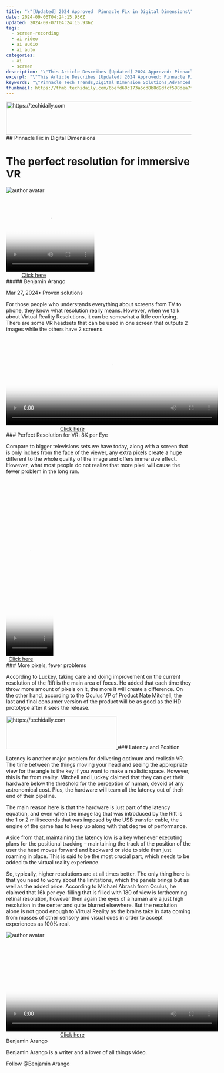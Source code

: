 ```yaml
---
title: "\"[Updated] 2024 Approved  Pinnacle Fix in Digital Dimensions\""
date: 2024-09-06T04:24:15.936Z
updated: 2024-09-07T04:24:15.936Z
tags: 
  - screen-recording
  - ai video
  - ai audio
  - ai auto
categories: 
  - ai
  - screen
description: "\"This Article Describes [Updated] 2024 Approved: Pinnacle Fix in Digital Dimensions\""
excerpt: "\"This Article Describes [Updated] 2024 Approved: Pinnacle Fix in Digital Dimensions\""
keywords: "\"Pinnacle Tech Trends,Digital Dimension Solutions,Advanced Tech Enhancements,Innovative Fixes, Digital Age,Edge Computing Improvements,Digital Realms Optimized,Next-Gen IT Fixes\""
thumbnail: https://thmb.techidaily.com/6befd60c173a5cd8b8d9dfcf598dea7f7e1558ad2a50419820d4a5c540b52039.jpg
---
```


<!-- affiliate ads begin -->
<a href="https://ephamedtechinc.pxf.io/c/5597632/2130531/26400" target="_top" id="2130531">
  <img src="//a.impactradius-go.com/display-ad/26400-2130531" border="0" alt="https://techidaily.com" width="728" height="90"/>
</a>
<img height="0" width="0" src="https://ephamedtechinc.pxf.io/i/5597632/2130531/26400" style="position:absolute;visibility:hidden;" border="0" />
<!-- affiliate ads end -->
## Pinnacle Fix in Digital Dimensions

# The perfect resolution for immersive VR

![author avatar](https://images.wondershare.com/filmora/article-images/benjamin-arango-author.jpg)

<!-- affiliate ads begin -->
<span id="1912746">
					<video width="240" height="200" style="cursor:pointer"
           poster="//a.impactradius-go.com/display-clicktoplayimage/1912746.png"
           onclick="if(!this.playClicked){this.play();this.setAttribute('controls',true);this.playClicked=true;}">
	   <source src="//a.impactradius-go.com/display-ad/20231-1912746">
	   <img src="//a.impactradius-go.com/display-clicktoplayimage/1912746.png" style="border: none; height: 100%; width: 100%; object-fit: contain">
	</video>
	<div style="width:150px;text-align:center"><a href="javascript:window.open(decodeURIComponent('https%3A%2F%2Fmindmanager.sjv.io%2Fc%2F5597632%2F1912746%2F20231'), '_blank');void(0);">Click here</a></div>
</span>
<img height="0" width="0" src="https://imp.pxf.io/i/5597632/1912746/20231" style="position:absolute;visibility:hidden;" border="0" />
<!-- affiliate ads end -->
##### Benjamin Arango

 Mar 27, 2024• Proven solutions

 For those people who understands everything about screens from TV to phone, they know what resolution really means. However, when we talk about Virtual Reality Resolutions, it can be somewhat a little confusing. There are some VR headsets that can be used in one screen that outputs 2 images while the others have 2 screens.

<!-- affiliate ads begin -->
<span id="1983551">
					<video width="576" height="240" style="cursor:pointer"
           poster="//a.impactradius-go.com/display-clicktoplayimage/1983551.png"
           onclick="if(!this.playClicked){this.play();this.setAttribute('controls',true);this.playClicked=true;}">
	   <source src="//a.impactradius-go.com/display-ad/22993-1983551">
	   <img src="//a.impactradius-go.com/display-clicktoplayimage/1983551.png" style="border: none; height: 100%; width: 100%; object-fit: contain">
	</video>
	<div style="width:360px;text-align:center"><a href="javascript:window.open(decodeURIComponent('https%3A%2F%2Fhomestyler.sjv.io%2Fc%2F5597632%2F1983551%2F22993'), '_blank');void(0);">Click here</a></div>
</span>
<img height="0" width="0" src="https://imp.pxf.io/i/5597632/1983551/22993" style="position:absolute;visibility:hidden;" border="0" />
<!-- affiliate ads end -->
### Perfect Resolution for VR: 8K per Eye

 Compare to bigger televisions sets we have today, along with a screen that is only inches from the face of the viewer, any extra pixels create a huge different to the whole quality of the image and offers immersive effect. However, what most people do not realize that more pixel will cause the fewer problem in the long run.

<!-- affiliate ads begin -->
<span id="1975658">
					<video width="128" height="480" style="cursor:pointer"
           poster="//a.impactradius-go.com/display-clicktoplayimage/1975658.png"
           onclick="if(!this.playClicked){this.play();this.setAttribute('controls',true);this.playClicked=true;}">
	   <source src="//a.impactradius-go.com/display-ad/22993-1975658">
	   <img src="//a.impactradius-go.com/display-clicktoplayimage/1975658.png" style="border: none; height: 100%; width: 100%; object-fit: contain">
	</video>
	<div style="width:80px;text-align:center"><a href="javascript:window.open(decodeURIComponent('https%3A%2F%2Fhomestyler.sjv.io%2Fc%2F5597632%2F1975658%2F22993'), '_blank');void(0);">Click here</a></div>
</span>
<img height="0" width="0" src="https://imp.pxf.io/i/5597632/1975658/22993" style="position:absolute;visibility:hidden;" border="0" />
<!-- affiliate ads end -->
### More pixels, fewer problems

 According to Luckey, taking care and doing improvement on the current resolution of the Rift is the main area of focus. He added that each time they throw more amount of pixels on it, the more it will create a difference. On the other hand, according to the Oculus VP of Product Nate Mitchell, the last and final consumer version of the product will be as good as the HD prototype after it sees the release.

<!-- affiliate ads begin -->
<a href="https://united.elfm.net/c/5597632/2139557/4704" target="_top" id="2139557">
  <img src="//a.impactradius-go.com/display-ad/4704-2139557" border="0" alt="https://techidaily.com" width="300" height="90"/>
</a>
<img height="0" width="0" src="https://united.elfm.net/i/5597632/2139557/4704" style="position:absolute;visibility:hidden;" border="0" />
<!-- affiliate ads end -->
### Latency and Position

 Latency is another major problem for delivering optimum and realistic VR. The time between the things moving your head and seeing the appropriate view for the angle is the key if you want to make a realistic space. However, this is far from reality. Mitchell and Luckey claimed that they can get their hardware below the threshold for the perception of human, devoid of any astronomical cost. Plus, the hardware will team all the latency out of their end of their pipeline.

 The main reason here is that the hardware is just part of the latency equation, and even when the image lag that was introduced by the Rift is the 1 or 2 milliseconds that was imposed by the USB transfer cable, the engine of the game has to keep up along with that degree of performance.

 Aside from that, maintaining the latency low is a key whenever executing plans for the positional tracking – maintaining the track of the position of the user the head moves forward and backward or side to side than just roaming in place. This is said to be the most crucial part, which needs to be added to the virtual reality experience.

 So, typically, higher resolutions are at all times better. The only thing here is that you need to worry about the limitations, which the panels brings but as well as the added price. According to Michael Abrash from Oculus, he claimed that 16k per eye-filling that is filled with 180 of view is forthcoming retinal resolution, however then again the eyes of a human are a just high resolution in the center and quite blurred elsewhere. But the resolution alone is not good enough to Virtual Reality as the brains take in data coming from masses of other sensory and visual cues in order to accept experiences as 100% real.

![author avatar](https://images.wondershare.com/filmora/article-images/benjamin-arango-author.jpg)

<!-- affiliate ads begin -->
<span id="1983582">
					<video width="576" height="240" style="cursor:pointer"
           poster="//a.impactradius-go.com/display-clicktoplayimage/1983582.png"
           onclick="if(!this.playClicked){this.play();this.setAttribute('controls',true);this.playClicked=true;}">
	   <source src="//a.impactradius-go.com/display-ad/22993-1983582">
	   <img src="//a.impactradius-go.com/display-clicktoplayimage/1983582.png" style="border: none; height: 100%; width: 100%; object-fit: contain">
	</video>
	<div style="width:360px;text-align:center"><a href="javascript:window.open(decodeURIComponent('https%3A%2F%2Fhomestyler.sjv.io%2Fc%2F5597632%2F1983582%2F22993'), '_blank');void(0);">Click here</a></div>
</span>
<img height="0" width="0" src="https://imp.pxf.io/i/5597632/1983582/22993" style="position:absolute;visibility:hidden;" border="0" />
<!-- affiliate ads end -->
Benjamin Arango

Benjamin Arango is a writer and a lover of all things video.

Follow @Benjamin Arango


<ins class="adsbygoogle"
     style="display:block"
     data-ad-format="autorelaxed"
     data-ad-client="ca-pub-7571918770474297"
     data-ad-slot="1223367746"></ins>



<ins class="adsbygoogle"
     style="display:block"
     data-ad-client="ca-pub-7571918770474297"
     data-ad-slot="8358498916"
     data-ad-format="auto"
     data-full-width-responsive="true"></ins>







